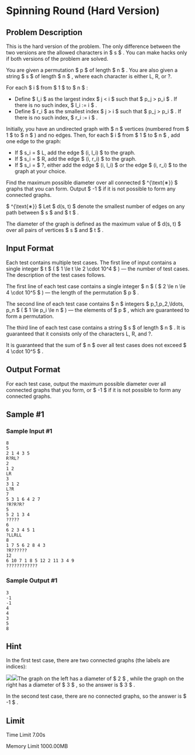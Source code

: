 # Spinning Round (Hard Version)

## Problem Description

This is the hard version of the problem. The only difference between the two versions are the allowed characters in $ s $ . You can make hacks only if both versions of the problem are solved.

You are given a permutation $ p $ of length $ n $ . You are also given a string $ s $ of length $ n $ , where each character is either L, R, or ?.

For each $ i $ from $ 1 $ to $ n $ :

- Define $ l_i $ as the largest index $ j < i $ such that $ p_j > p_i $ . If there is no such index, $ l_i := i $ .
- Define $ r_i $ as the smallest index $ j > i $ such that $ p_j > p_i $ . If there is no such index, $ r_i := i $ .

Initially, you have an undirected graph with $ n $ vertices (numbered from $ 1 $ to $ n $ ) and no edges. Then, for each $ i $ from $ 1 $ to $ n $ , add one edge to the graph:

- If $ s_i = $ L, add the edge $ (i, l_i) $ to the graph.
- If $ s_i = $ R, add the edge $ (i, r_i) $ to the graph.
- If $ s_i = $ ?, either add the edge $ (i, l_i) $ or the edge $ (i, r_i) $ to the graph at your choice.

Find the maximum possible diameter over all connected $ ^{\text{∗}} $ graphs that you can form. Output $ -1 $ if it is not possible to form any connected graphs.

 $ ^{\text{∗}} $ Let $ d(s, t) $ denote the smallest number of edges on any path between $ s $ and $ t $ .

The diameter of the graph is defined as the maximum value of $ d(s, t) $ over all pairs of vertices $ s $ and $ t $ .

## Input Format

Each test contains multiple test cases. The first line of input contains a single integer $ t $ ( $ 1 \le t \le 2 \cdot 10^4 $ ) — the number of test cases. The description of the test cases follows.

The first line of each test case contains a single integer $ n $ ( $ 2 \le n \le 4 \cdot 10^5 $ ) — the length of the permutation $ p $ .

The second line of each test case contains $ n $ integers $ p_1,p_2,\ldots, p_n $ ( $ 1 \le p_i \le n $ ) — the elements of $ p $ , which are guaranteed to form a permutation.

The third line of each test case contains a string $ s $ of length $ n $ . It is guaranteed that it consists only of the characters L, R, and ?.

It is guaranteed that the sum of $ n $ over all test cases does not exceed $ 4 \cdot 10^5 $ .

## Output Format

For each test case, output the maximum possible diameter over all connected graphs that you form, or $ -1 $ if it is not possible to form any connected graphs.

## Sample #1

### Sample Input #1

```
8
5
2 1 4 3 5
R?RL?
2
1 2
LR
3
3 1 2
L?R
7
5 3 1 6 4 2 7
?R?R?R?
5
5 2 1 3 4
?????
6
6 2 3 4 5 1
?LLRLL
8
1 7 5 6 2 8 4 3
?R??????
12
6 10 7 1 8 5 12 2 11 3 4 9
????????????
```

### Sample Output #1

```
3
-1
-1
4
4
3
5
8
```

## Hint

In the first test case, there are two connected graphs (the labels are indices):

 ![](https://cdn.luogu.com.cn/upload/vjudge_pic/CF1987G2/b9e604b93005a6fc948b7a3b538eda48ad94326a.png)![](https://cdn.luogu.com.cn/upload/vjudge_pic/CF1987G2/1015454202f1913e51db8d5cb7f5b2c4acb62524.png)The graph on the left has a diameter of $ 2 $ , while the graph on the right has a diameter of $ 3 $ , so the answer is $ 3 $ .

In the second test case, there are no connected graphs, so the answer is $ -1 $ .

## Limit



Time Limit
7.00s

Memory Limit
1000.00MB